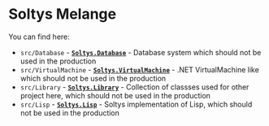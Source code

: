 # Soltys Melange

You can find here:

* `src/Database` - [**`Soltys.Database`**](src/Database/README.md) - Database system which should not be used in the production
* `src/VirtualMachine` - [**`Soltys.VirtualMachine`**](src/VirtualMachine/README.md) - .NET VirtualMachine like which should not be used in the production
* `src/Library` - [**`Soltys.Library`**](src/Library/README.md) - Collection of classses used for other project here, which should not be used in the production
* `src/Lisp` - [**`Soltys.Lisp`**](src/Lisp/README.md) - Soltys implementation of Lisp, which should not be used in the production
